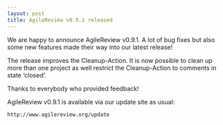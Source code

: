 ```yaml
---
layout: post
title: AgileReview v0.9.1 released
---
```

We are happy to announce AgileReview v0.9.1. A lot of bug fixes but also some new features made their way into our latest release!
<!--more-->
The release improves the Cleanup-Action. It is now possible to clean up more than one project as well restrict the Cleanup-Action to comments in state ‘closed’.

Thanks to everybody who provided feedback!

AgileReview v0.9.1 is available via our update site as usual:
```
http://www.agilereview.org/update
```